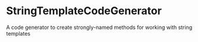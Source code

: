 # StringTemplateCodeGenerator
A code generator to create strongly-named methods for working with string templates
